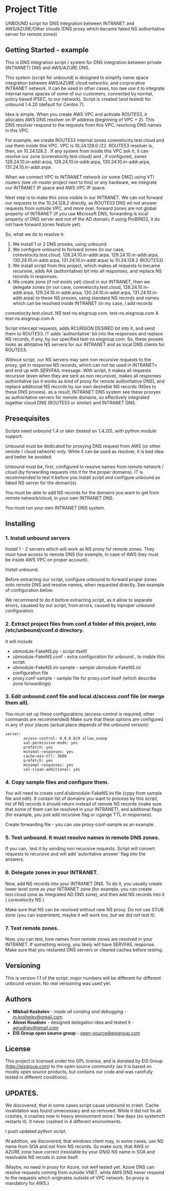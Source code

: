 # Project Title

UNBOUND script for DNS integration between INTRANET and AWS/AZURE/Other clouds
(DNS proxy which became faked NS authoritative server for remote zones)

## Getting Started - example
This is DNS integration script / system for DNS integration between private (INTRANET) DNS and AWS/AZURE DNS. 

This system (script for unbound) is designed to simplify name space integration between 
AWS/AZURE cloud networks, and corprorative INTRANET network. It can be used in other cases, 
too (we use it to integrate internal name spaces of some of our customers, connected by normal,
policy based IPSEC, to our network). 
Script is created (and tested) for unbound 1.4.20 (default for Centos 7).

Idea is simple. When you create AWS VPC and activate ROUTE53, it allocates AWS DNS resolver on IP address (beginning of VPC + 2). 
This DNS resolver respond to the requests from this VPC, resolving DNS names in this VPC.

For example, we create ROUTE53 internal zones corevelocity.test.cloud and use them inside this VPC. VPC is 10.24.128.0 /22. ROUTE53 resolver is, then, on 10.24.128.2 . If any system from inside this VPC ask it, it can resolve our zone (corevelocity.test.cloud) and , if configured, zones 128.24.10.in-addr.arpa, 129.24.10.in-addr.arpa, 130.24.10.in-addr.arpa, 131.24.10.in-addr.arpa .

When we connect VPC to INTRANET network (or some DMZ) using VTI routers (see vti-router project next to this) or any hardware,
we integrate our INTRANET IP space and AWS VPC IP space. 

Next step is to make this zone visible in our INTRANET. We can not forward our requests to the 10.24.128.2 directly, as ROUTE53 DNS wil not answer requests from outside VPC, and more over, forward zones are not global property of INTRANET (if you use Microsoft DNS, forwarding is local property of DNS server and not of the AD domain; if using ProBIND2, it do not have forward zones feature yet).

So, what we do to resolve it:
1) We install 1 or 2 DNS proxies, using unbound.
2) We configure unbound to forward zones (in our case, corevelocity.test.cloud,  128.24.10.in-addr.arpa, 129.24.10.in-addr.arpa, 130.24.10.in-addr.arpa, 131.24.10.in-addr.arpa) to 10.24.128.2 (ROUTE53).
3) We install script from this project, which makes all requests to became recursive, adds AA (authoritative) bit into all responses, and replace NS records in responses.
4) We create zone (if not exists yet) cloud in our INTRANET, then we delegate zones (in our case, corevelocity.test.cloud,  128.24.10.in-addr.arpa, 129.24.10.in-addr.arpa, 130.24.10.in-addr.arpa, 131.24.10.in-addr.arpa) to these NS proxies, using standard NS records and names which can be resolved inside INTRANET (in my case, I add records

  corevelocity.test.cloud. NS test-ns.eisgroup.com.
  test-ns.eisgroup.com A <IP of first NS proxy>
  test-ns.eisgroup.com A <IP of second NS proxy>


Script intercept requests, adds RCURSION DESIRED bit into it, and send them to ROUTE53. IT adds 'authoritative' bit into the responses and replace NS records, if any, by our specified test-ns.eisgroup.com.  So, these proxies looks as athitative NS servers for our INTRANET and as local DNS clients for ROUTE53.

Without script, our NS servers may sent non recursive requests to the proxy, get in response
NS records, which can not be used in INTRANET< and end up with SERVFAIL message. With script, 
it makes all requests recursive (even when they are sent as non recursive), makes all 
responses authoritative (so it works as kind of proxy for remote authoritative DNS),
and replace additional NS records by our own desireble NS records (NSes to these DNS proxies).
as a result, INTRANET DNS system see these proxyes as authoritative servers for remote domains,
so effectively integrated together cloud DNS (ROUTE53 or similar) and INTRANET DNS.

## Presequisites
Scripts need unbound 1.4 or later (tested on 1.4.20), with python module support.

Unbound must be dedicated for proxying DNS request from AWS (or other remote / cloud network)
only. While it can be used as resolver, it is bad idea and better be avoided. 

Unbound must be, first, configured to resolve names from remote network / cloud (by 
forwarding requests into it for the proper domains). IT is recommended to test it before
you install script and configure unbound as faked NS server for the domain(s).

You must be able to add NS records for the domains you want to get from remote network/cloud,
in your own INTRANET DNS.

You must run your own INTRANET DNS system. 

## Installing 

### 1. Install unbound servers
Install 1 - 2 servers which will work as NS proxy for remote zones. They must have access
to remote DNS (for example, in case of AWS they must be inside AWS VPC on proper account).

Install unbound.

Before extracting our script, configure unbound to forward proper zones onto remote DNS
and resolve names, when requested directly. See example of configuration below.

We recommend to do it before extracting script, as it allow to separate errors, cauased by 
our script, from errors, caused by inproper unbound configuration.

### 2. Extract project files from conf.d folder of this project, into /etc/unbound/conf.d directory. 
It will include 
- ubmodule-FakeNS.py - script itself/
- ubmodule-FakeNS.conf - extra configuration for unbound , to rnable this script.
- ubmodule-FakeNS.ini-sample - sample ubmodule-FakeNS.ini configuration file
- proxy.conf-sample - sample file for proxy.conf itself (which describe zone forwardings)

### 3. Edit unbound.conf file and local.d/access.conf file (or merge them all). 
You must set up these configurations (access-control is required, other commands are recommended)
Make sure that these options are configured in any of your places (actual place depends of the unbound version):
```
server:
        access-control: 0.0.0.0/0 allow_snoop
        val-permissive-mode: yes
        prefetch: yes
        minimal-responses: yes
        cache-min-ttl: 3600
        prefetch: yes
        minimal-responses: yes
        val-clean-additional: yes
```

### 4. Copy sample files and configure them.
You will need to create conf.d/ubmodule-FakeNS.ini file (cppy from sample file and edit).
It contain list of domains you want to process by this script, list of NS records it should
return instead of remote NS records (make sure that some of them can be resolved in your 
INTRANET), and additional flags (for example, you just add recursive flag or cgange TTL 
in responses).

Create forwarding file - you can use proxy-conf-sample as an example.


### 5. Test unbound. It must resolve names in remote DNS zones.
If you can,. test it by sending non recursive requests. Script will convert
requests to recursive and will add 'autoritative answer' flag into the answers.

### 6. Delegate zones in your INTRANET.

Now, add NS records into your INTRANET DNS. To do it, you usually create lower level zone
as your INTRANET zone (for example, you can create test.cloud zone as integrated AD DNS zone),
and then add NS records into it ( corevelocity NS <name of NS proxy> )

Make sure that NS can be resolved without new NS proxy. 
Do not use STUB zone (you can experiment, maybe it will work too, but we did not test it).

### 7. Test remote zones.
Now, you can test, how names from remote zones are resolved in your INTRANET.
If something wrong, you likely will have SERVFAIL response. Make sure that you restaretd DNS servers or cleared caches before testing.

## Versioning

This is version 1.1 of the script. major numbers will be different for
different unbound version. No real versioning was used yet.

## Authors

* **Mikhail Koshelev** - *made all conding and debugging* -  m.koshelev@gmail.com 
* **Alexei Roudnev**   - designed delegation idea and tested it - aprudnev@gmail.com
* **EIS Group open source group** - open-source@eisgroup.com


## License

This project is licensed under the GPL license, and is donated by EIS Group (http://eisgroup.com) to the open source community (as it is based on mostly open source products,
but contains our code and was carefully tested in different conditions).

## UPDATES.

We discovered, that in some cases script cause unbound to crash. Cache invalidation was found unnecessary and so removed.
While it did not fix all crashes, it crashes now in heavy environment once / few days (so systemctl restarts it).
It never crashed in 4 different environments. 

I push updated python script.

IN addition, we discovered, that windows client may, in some cases, use NS name from SOA and not from NS records.
So make sure, that AWS or AZURE zone have correct (resolable by your DNS) NS name in SOA and resolvable
NS recods in zone itself.

(Maybe, no need in proxy for Azure, not well tested yet. Azure DNS can resolve requests coming from outside VNET, while
AWS DNS never respond to the requests which originates outside of VPC network. So proxy is mandatory for AWS.)

